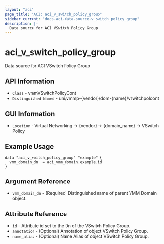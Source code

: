 ```yaml
---
layout: "aci"
page_title: "ACI: aci_v_switch_policy_group"
sidebar_current: "docs-aci-data-source-v_switch_policy_group"
description: |-
  Data source for ACI VSwitch Policy Group
---
```


# aci_v_switch_policy_group #

Data source for ACI VSwitch Policy Group

## API Information ##

* `Class` - vmmVSwitchPolicyCont
* `Distinguished Named` - uni/vmmp-{vendor}/dom-{name}/vswitchpolcont

## GUI Information ##

* `Location` - Virtual Networking -> {vendor} -> {domain_name} -> VSwitch Policy

## Example Usage ##

```hcl
data "aci_v_switch_policy_group" "example" {
  vmm_domain_dn  = aci_vmm_domain.example.id
}
```

## Argument Reference ##

* `vmm_domain_dn` - (Required) Distinguished name of parent VMM Domain object.

## Attribute Reference ##

* `id` - Attribute id set to the Dn of the VSwitch Policy Group.
* `annotation` - (Optional) Annotation of object VSwitch Policy Group.
* `name_alias` - (Optional) Name Alias of object VSwitch Policy Group.
